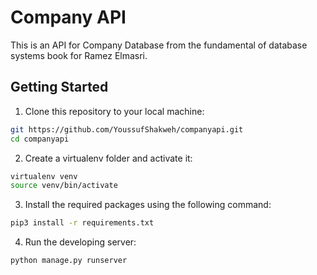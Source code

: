 # Company API
This is an API for Company Database from the fundamental of database systems book for Ramez Elmasri.

## Getting Started
1. Clone this repository to your local machine:
```bash
git https://github.com/YoussufShakweh/companyapi.git
cd companyapi
```
2. Create a virtualenv folder and activate it:
```bash
virtualenv venv
source venv/bin/activate
```
3. Install the required packages using the following command:
```bash
pip3 install -r requirements.txt
```
4. Run the developing server:
```python
python manage.py runserver
```
